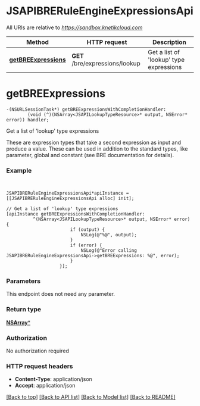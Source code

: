 # JSAPIBRERuleEngineExpressionsApi

All URIs are relative to *https://sandbox.knetikcloud.com*

Method | HTTP request | Description
------------- | ------------- | -------------
[**getBREExpressions**](JSAPIBRERuleEngineExpressionsApi.md#getbreexpressions) | **GET** /bre/expressions/lookup | Get a list of &#39;lookup&#39; type expressions


# **getBREExpressions**
```objc
-(NSURLSessionTask*) getBREExpressionsWithCompletionHandler: 
        (void (^)(NSArray<JSAPILookupTypeResource>* output, NSError* error)) handler;
```

Get a list of 'lookup' type expressions

These are expression types that take a second expression as input and produce a value. These can be used in addition to the standard types, like parameter, global and constant (see BRE documentation for details).

### Example 
```objc


JSAPIBRERuleEngineExpressionsApi*apiInstance = [[JSAPIBRERuleEngineExpressionsApi alloc] init];

// Get a list of 'lookup' type expressions
[apiInstance getBREExpressionsWithCompletionHandler: 
          ^(NSArray<JSAPILookupTypeResource>* output, NSError* error) {
                        if (output) {
                            NSLog(@"%@", output);
                        }
                        if (error) {
                            NSLog(@"Error calling JSAPIBRERuleEngineExpressionsApi->getBREExpressions: %@", error);
                        }
                    }];
```

### Parameters
This endpoint does not need any parameter.

### Return type

[**NSArray<JSAPILookupTypeResource>***](JSAPILookupTypeResource.md)

### Authorization

No authorization required

### HTTP request headers

 - **Content-Type**: application/json
 - **Accept**: application/json

[[Back to top]](#) [[Back to API list]](../README.md#documentation-for-api-endpoints) [[Back to Model list]](../README.md#documentation-for-models) [[Back to README]](../README.md)

